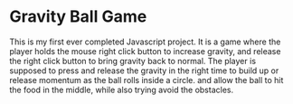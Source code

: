 # Gravity Ball Game

This is my first ever completed Javascript project. It is a game where the player holds the mouse right click button to increase gravity, and release the right click button to bring gravity back to normal. The player is supposed to press and release the gravity in the right time to build up or release momentum as the ball rolls inside a circle. and allow the ball to hit the food in the middle, while also trying avoid the obstacles.
